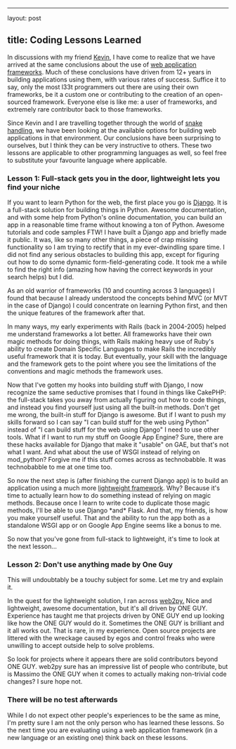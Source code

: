 <hr />

<p>layout: post</p>

<h2>title: Coding Lessons Learned</h2>

<p>In discussions with my friend <a href="http://chiggsy.com">Kevin</a>, I have come to realize that we have arrived at the same conclusions about the use of <a href="http://en.wikipedia.org/wiki/Web_application_framework">web application frameworks</a>.  Much of these conclusions have driven from 12+ years in building applications using them, with various rates of success.  Suffice it to say, only the most l33t programmers out there are using their own frameworks, be it a custom one or contributing to the creation of an open-sourced framework.  Everyone else is like me:  a user of frameworks, and extremely rare contributor back to those frameworks.
</p>

<p>Since Kevin and I are travelling together through the world of <a href="http://python.org">snake handling</a>, we have been looking at the available options for building web applications in that environment.  Our conclusions have been surprising to ourselves, but I think they can be very instructive to others.   These two lessons are applicable to other programming languages as well, so feel free to substitute your favourite language where applicable.
</p>

<h3>Lesson 1: Full-stack gets you in the door, lightweight lets you find your niche</h3>

<p>
If you want to learn Python for the web, the first place you go is <a href="http://djangoproject.com">Django</a>.  It is a full-stack solution for building things in Python.  Awesome documentation, and with some help from Python's online documentation, you can build an app in a reasonable time frame without knowing a ton of Python.  Awesome tutorials and code samples FTW!  I have built a Django app and briefly made it public.  It was, like so many other things, a piece of crap missing functionality so I am trying to rectify that in my ever-dwindling spare time.   I did not find any serious obstacles to building this app, except for figuring out how to do some dynamic form-field-generating code.  It took me a while to find the right info (amazing how having the correct keywords in your search helps) but I did.
</p>

<p>
As an old warrior of frameworks (10 and counting across 3 languages) I found that because I already understood the concepts behind MVC (or MVT in the case of Django) I could concentrate on learning Python first, and then the unique features of the framework after that.
</p>

<p>
In many ways, my early experiments with Rails (back in 2004-2005) helped me understand frameworks a lot better.  All frameworks have their own magic methods for doing things, with Rails making heavy use of Ruby's ability to create Domain Specific Languages to make Rails the incredibly useful framework that it is today.  But eventually, your skill with the language and the framework gets to the point where you see the limitations of the conventions and magic methods the framework uses.
</p>

<p>Now that I've gotten my hooks into building stuff with Django, I now recognize the same seductive promises that I found in things like CakePHP:  the full-stack takes you away from actually figuring out how to code things, and instead you find yourself just using all the built-in methods.  Don't get me wrong, the built-in stuff for Django is awesome.  But if I want to push my skills forward so I can say "I can build stuff for the web using Python" instead of "I can build stuff for the web using Django" I need to use other tools.  What if I want to run my stuff on Google App Engine?  Sure, there are these hacks available for Django that make it "usable" on GAE, but that's not what I want.  And what about the use of WSGI instead of relying on mod_python?  Forgive me if this stuff comes across as technobabble.  It was technobabble to me at one time too.
</p>

<p>
So now the next step is (after finishing the current Django app) is to build an application using a much more <a href="http://flask.pocoo.org/">lightweight framework</a>.  Why?  Because it's time to actually learn how to do something instead of relying on magic methods.  Because once I learn to write code to duplicate those magic methods, I'll be able to use Django *and* Flask.  And that, my friends, is how you make yourself useful.  That and the ability to run the app both as a standalone WSGI app or on Google App Engine seems like a bonus to me.
</p>

<p>
So now that you've gone from full-stack to lightweight, it's time to look at the next lesson...
</p>

<h3>Lesson 2: Don't use anything made by One Guy</h3>

<p>
This will undoubtably be a touchy subject for some.  Let me try and explain it.
</p>

<p>
In the quest for the lightweight solution, I ran across <a href="http://web2py.com">web2py.</a>  Nice and lightweight, awesome documentation, but it's all driven by ONE GUY.  Experience has taught me that projects driven by ONE GUY end up looking like how the ONE GUY would do it.  Sometimes the ONE GUY is brilliant and it all works out.  That is rare, in my experience.   Open source projects are littered with the wreckage caused by egos and control freaks who were unwilling to accept outside help to solve problems.
</p>

<p>So look for projects where it appears there are solid contributors beyond ONE GUY.  web2py sure has an impressive list of people who contribute, but is Massimo the ONE GUY when it comes to actually making non-trivial code changes?  I sure hope not.
</p>

<h3>There will be no test afterwards</h3>

<p>
While I do not expect other people's experiences to be the same as mine, I'm pretty sure I am not the only person who has learned these lessons.  So the next time you are evaluating using a web application framework (in a new language or an existing one) think back on these lessons.
</p>
